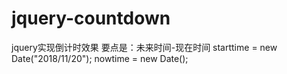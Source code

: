 # jquery-countdown
jquery实现倒计时效果
要点是：未来时间-现在时间
starttime = new Date("2018/11/20");
nowtime = new Date();
